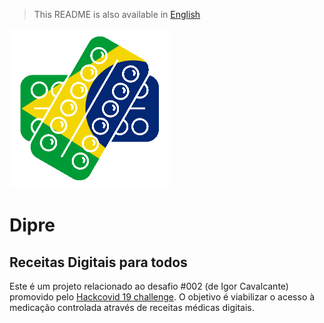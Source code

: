 > This README is also available in [English](README.md)

![Dipre](static/logo_256.png)

# Dipre

## Receitas Digitais para todos

Este é um projeto relacionado ao desafio #002 (de Igor Cavalcante) promovido pelo [Hackcovid 19 challenge](https://hackcovid-19.devpost.com/). O objetivo é viabilizar o acesso à medicação controlada através de receitas médicas digitais.

